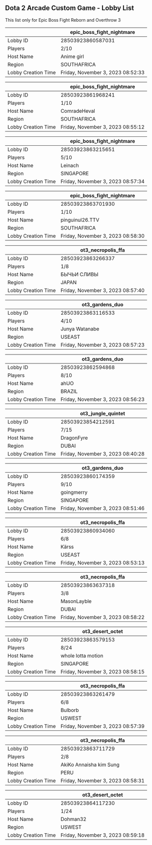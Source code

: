 ## Dota 2 Arcade Custom Game - Lobby List

This list only for Epic Boss Fight Reborn and Overthrow 3

|  | epic_boss_fight_nightmare |
| ------ | ------ |
| Lobby ID | 28503923860587031 |
| Players | 2/10 |
| Host Name | Anime girl |
| Region | SOUTHAFRICA |
| Lobby Creation Time | Friday, November 3, 2023 08:52:33 |


|  | epic_boss_fight_nightmare |
| ------ | ------ |
| Lobby ID | 28503923861968241 |
| Players | 1/10 |
| Host Name | ComradeHeval |
| Region | SOUTHAFRICA |
| Lobby Creation Time | Friday, November 3, 2023 08:55:12 |


|  | epic_boss_fight_nightmare |
| ------ | ------ |
| Lobby ID | 28503923863215651 |
| Players | 5/10 |
| Host Name | Leinach |
| Region | SINGAPORE |
| Lobby Creation Time | Friday, November 3, 2023 08:57:34 |


|  | epic_boss_fight_nightmare |
| ------ | ------ |
| Lobby ID | 28503923863701930 |
| Players | 1/10 |
| Host Name | pinguinul26.TTV |
| Region | SOUTHAFRICA |
| Lobby Creation Time | Friday, November 3, 2023 08:58:30 |


|  | ot3_necropolis_ffa |
| ------ | ------ |
| Lobby ID | 28503923863266337 |
| Players | 1/8 |
| Host Name | БЫЧЬИ СЛИВЫ |
| Region | JAPAN |
| Lobby Creation Time | Friday, November 3, 2023 08:57:40 |


|  | ot3_gardens_duo |
| ------ | ------ |
| Lobby ID | 28503923863116533 |
| Players | 4/10 |
| Host Name | Junya Watanabe |
| Region | USEAST |
| Lobby Creation Time | Friday, November 3, 2023 08:57:23 |


|  | ot3_gardens_duo |
| ------ | ------ |
| Lobby ID | 28503923862594868 |
| Players | 8/10 |
| Host Name | ahUO |
| Region | BRAZIL |
| Lobby Creation Time | Friday, November 3, 2023 08:56:23 |


|  | ot3_jungle_quintet |
| ------ | ------ |
| Lobby ID | 28503923854212591 |
| Players | 7/15 |
| Host Name | DragonFyre |
| Region | DUBAI |
| Lobby Creation Time | Friday, November 3, 2023 08:40:28 |


|  | ot3_gardens_duo |
| ------ | ------ |
| Lobby ID | 28503923860174359 |
| Players | 9/10 |
| Host Name | goingmerry |
| Region | SINGAPORE |
| Lobby Creation Time | Friday, November 3, 2023 08:51:46 |


|  | ot3_necropolis_ffa |
| ------ | ------ |
| Lobby ID | 28503923860934060 |
| Players | 6/8 |
| Host Name | Kärss |
| Region | USEAST |
| Lobby Creation Time | Friday, November 3, 2023 08:53:13 |


|  | ot3_necropolis_ffa |
| ------ | ------ |
| Lobby ID | 28503923863637318 |
| Players | 3/8 |
| Host Name | MasonLayble |
| Region | DUBAI |
| Lobby Creation Time | Friday, November 3, 2023 08:58:22 |


|  | ot3_desert_octet |
| ------ | ------ |
| Lobby ID | 28503923863579153 |
| Players | 8/24 |
| Host Name | whole lotta motion |
| Region | SINGAPORE |
| Lobby Creation Time | Friday, November 3, 2023 08:58:15 |


|  | ot3_necropolis_ffa |
| ------ | ------ |
| Lobby ID | 28503923863261479 |
| Players | 6/8 |
| Host Name | Bulborb |
| Region | USWEST |
| Lobby Creation Time | Friday, November 3, 2023 08:57:39 |


|  | ot3_necropolis_ffa |
| ------ | ------ |
| Lobby ID | 28503923863711729 |
| Players | 2/8 |
| Host Name | AkiKo Annaisha kim Sung |
| Region | PERU |
| Lobby Creation Time | Friday, November 3, 2023 08:58:31 |


|  | ot3_desert_octet |
| ------ | ------ |
| Lobby ID | 28503923864117230 |
| Players | 1/24 |
| Host Name | Dohman32 |
| Region | USWEST |
| Lobby Creation Time | Friday, November 3, 2023 08:59:18 |


